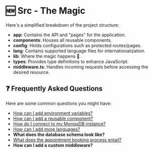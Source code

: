 # 🆕 Src - The Magic

Here's a simplified breakdown of the project structure:

- **app**: Contains the API and "pages" for the application.
- **components**: Houses all reusable components.
- **config**: Holds configurations such as protected routes/pages.
- **lang**: Contains supported language files for internationalization.
- **lib**: Where the magic happens 🗿.
- **types**: Provides type definitions to enhance JavaScript.
- **middleware.ts**: Handles incoming requests before accessing the desired resource.

## ❓ Frequently Asked Questions

Here are some common questions you might have:

- [How can I add environment variables?](./_docs/ENV.md)
- [How can I add a reusable component?](./_docs/COMPONENTS.md)
- [How do I connect to my MongoDB instance?](./_docs/MONGO.md)
- [How can I add more languages?](./_docs/LANG.md)
- **What does the database schema look like?**
- [What does the appointment booking process entail?](./_docs/BOOKING.md)
- **How can I add a custom middleware?**
